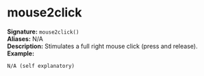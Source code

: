 # mouse2click
**Signature:** `mouse2click()` <br>
**Aliases:** N/A <br>
**Description:** Stimulates a full right mouse click (press and release). <br>
**Example:**
```
N/A (self explanatory)
```
